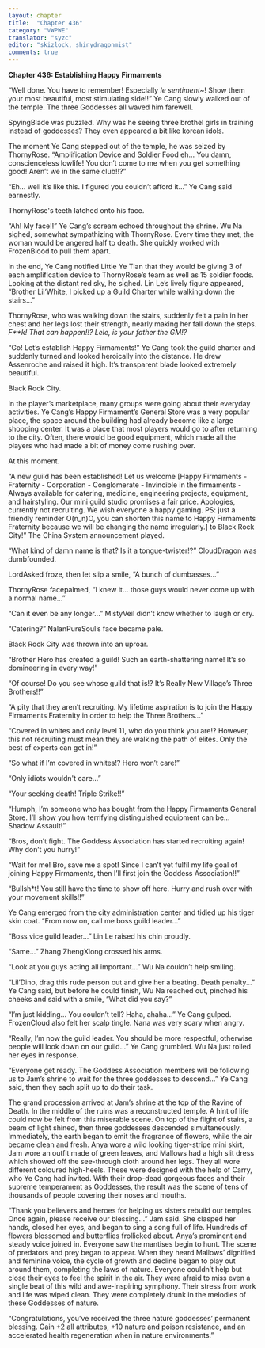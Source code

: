 ```yaml
---
layout: chapter
title:  "Chapter 436"
category: "VWPWE"
translator: "syzc"
editor: "skizlock, shinydragonmist"
comments: true
---
```


**Chapter 436: Establishing Happy Firmaments**

“Well done. You have to remember! Especially *le sentiment~*! Show them your most beautiful, most stimulating side!!” Ye Cang slowly walked out of the temple. The three Goddesses all waved him farewell.

SpyingBlade was puzzled. Why was he seeing three brothel girls in training instead of goddesses? They even appeared a bit like korean idols.

The moment Ye Cang stepped out of the temple, he was seized by ThornyRose. “Amplification Device and Soldier Food eh… You damn, conscienceless lowlife! You don’t come to me when you get something good! Aren’t we in the same club!!?”

“Eh… well it’s like this. I figured you couldn’t afford it...” Ye Cang said earnestly.

ThornyRose's teeth latched onto his face.

“Ah! My face!!” Ye Cang’s scream echoed throughout the shrine. Wu Na sighed, somewhat sympathizing with ThornyRose. Every time they met, the woman would be angered half to death. She quickly worked with FrozenBlood to pull them apart.

In the end, Ye Cang notified Little Ye Tian that they would be giving 3 of each amplification device to ThornyRose’s team as well as 15 soldier foods. Looking at the distant red sky, he sighed. Lin Le’s lively figure appeared, “Brother Lil’White, I picked up a Guild Charter while walking down the stairs...”

ThornyRose, who was walking down the stairs, suddenly felt a pain in her chest and her legs lost their strength, nearly making her fall down the steps. *F\*\*k! That can happen!!? Lele, is your father the GM!?*

“Go! Let’s establish Happy Firmaments!” Ye Cang took the guild charter and suddenly turned and looked heroically into the distance. He drew Assenroche and raised it high. It’s transparent blade looked extremely beautiful.

Black Rock City.

In the player’s marketplace, many groups were going about their everyday activities. Ye Cang’s Happy Firmament’s General Store was a very popular place, the space around the building had already become like a large shopping center. It was a place that most players would go to after returning to the city. Often, there would be good equipment, which made all the players who had made a bit of money come rushing over.

At this moment.

“A new guild has been established! Let us welcome [Happy Firmaments - Fraternity - Corporation - Conglomerate - Invincible in the firmaments - Always available for catering, medicine, engineering projects, equipment, and hairstyling. Our mini guild studio promises a fair price. Apologies, currently not recruiting. We wish everyone a happy gaming. PS: just a friendly reminder O(n_n)O, you can shorten this name to Happy Firmaments Fraternity because we will be changing the name irregularly.] to Black Rock City!” The China System announcement played.

“What kind of damn name is that? Is it a tongue-twister!?” CloudDragon was dumbfounded.

LordAsked froze, then let slip a smile, “A bunch of dumbasses...”

ThornyRose facepalmed, “I knew it... those guys would never come up with a normal name...”

“Can it even be any longer...” MistyVeil didn’t know whether to laugh or cry.

“Catering?” NalanPureSoul’s face became pale.

Black Rock City was thrown into an uproar.

“Brother Hero has created a guild! Such an earth-shattering name! It’s so domineering in every way!”

“Of course! Do you see whose guild that is!? It’s Really New Village’s Three Brothers!!”

“A pity that they aren’t recruiting. My lifetime aspiration is to join the Happy Firmaments Fraternity in order to help the Three Brothers...”

“Covered in whites and only level 11, who do you think you are!? However, this not recruiting must mean they are walking the path of elites. Only the best of experts can get in!”

“So what if I’m covered in whites!? Hero won’t care!”

“Only idiots wouldn't care...”

“Your seeking death! Triple Strike!!”

“Humph, I’m someone who has bought from the Happy Firmaments General Store. I’ll show you how terrifying distinguished equipment can be… Shadow Assault!”

“Bros, don’t fight. The Goddess Association has started recruiting again! Why don’t you hurry!”

“Wait for me! Bro, save me a spot! Since I can’t yet fulfil my life goal of joining Happy Firmaments, then I’ll first join the Goddess Association!!”

“Bullsh\*t! You still have the time to show off here. Hurry and rush over with your movement skills!!”

Ye Cang emerged from the city administration center and tidied up his tiger skin coat. “From now on, call me boss guild leader...”

“Boss vice guild leader...” Lin Le raised his chin proudly.

“Same...” Zhang ZhengXiong crossed his arms.

“Look at you guys acting all important...” Wu Na couldn’t help smiling.

“Lil’Dino, drag this rude person out and give her a beating. Death penalty...” Ye Cang said, but before he could finish, Wu Na reached out, pinched his cheeks and said with a smile, “What did you say?”

“I’m just kidding… You couldn’t tell? Haha, ahaha...” Ye Cang gulped. FrozenCloud also felt her scalp tingle. Nana was very scary when angry.

“Really, I’m now the guild leader. You should be more respectful, otherwise people will look down on our guild...” Ye Cang grumbled. Wu Na just rolled her eyes in response.

“Everyone get ready. The Goddess Association members will be following us to Jam’s shrine to wait for the three goddesses to descend...” Ye Cang said, then they each split up to do their task.

The grand procession arrived at Jam’s shrine at the top of the Ravine of Death. In the middle of the ruins was a reconstructed temple. A hint of life could now be felt from this miserable scene. On top of the flight of stairs, a beam of light shined, then three goddesses descended simultaneously. Immediately, the earth began to emit the fragrance of flowers, while the air became clean and fresh. Anya wore a wild looking tiger-stripe mini skirt, Jam wore an outfit made of green leaves, and Mallows had a high slit dress which showed off the see-through cloth around her legs. They all wore different coloured high-heels. These were designed with the help of Carry, who Ye Cang had invited. With their drop-dead gorgeous faces and their supreme temperament as Goddesses, the result was the scene of tens of thousands of people covering their noses and mouths.

“Thank you believers and heroes for helping us sisters rebuild our temples. Once again, please receive our blessing...” Jam said. She clasped her hands, closed her eyes, and began to sing a song full of life. Hundreds of flowers blossomed and butterflies frollicked about. Anya’s prominent and steady voice joined in. Everyone saw the mantises begin to hunt. The scene of predators and prey began to appear. When they heard Mallows’ dignified and feminine voice, the cycle of growth and decline began to play out around them, completing the laws of nature. Everyone couldn’t help but close their eyes to feel the spirit in the air. They were afraid to miss even a single beat of this wild and awe-inspiring symphony. Their stress from work and life was wiped clean. They were completely drunk in the melodies of these Goddesses of nature.

“Congratulations, you’ve received the three nature goddesses’ permanent blessing. Gain +2 all attributes, +10 nature and poison resistance, and an accelerated health regeneration when in nature environments.”
